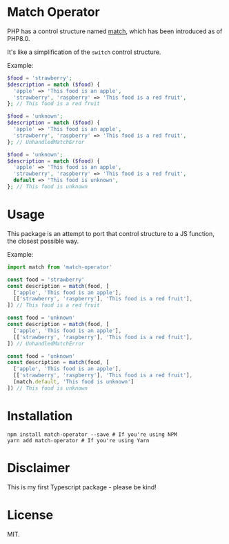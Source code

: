 # Match Operator

PHP has a control structure named [match](https://www.php.net/manual/en/control-structures.match.php), 
which has been introduced as of PHP8.0.

It's like a simplification of the `switch` control structure.

Example:

```php
$food = 'strawberry';
$description = match ($food) {
  'apple' => 'This food is an apple',
  'strawberry', 'raspberry' => 'This food is a red fruit',
}; // This food is a red fruit

$food = 'unknown';
$description = match ($food) {
  'apple' => 'This food is an apple',
  'strawberry', 'raspberry' => 'This food is a red fruit',
}; // UnhandledMatchError

$food = 'unknown';
$description = match ($food) {
  'apple' => 'This food is an apple',
  'strawberry', 'raspberry' => 'This food is a red fruit',
  default => 'This food is unknown',
}; // This food is unknown
```

# Usage

This package is an attempt to port that control structure to a JS function, the closest possible way.

Example:
```js
import match from 'match-operator'

const food = 'strawberry'
const description = match(food, [
  ['apple', 'This food is an apple'],
  [['strawberry', 'raspberry'], 'This food is a red fruit'],
]) // This food is a red fruit

const food = 'unknown'
const description = match(food, [
  ['apple', 'This food is an apple'],
  [['strawberry', 'raspberry'], 'This food is a red fruit'],
]) // UnhandledMatchError

const food = 'unknown'
const description = match(food, [
  ['apple', 'This food is an apple'],
  [['strawberry', 'raspberry'], 'This food is a red fruit'],
  [match.default, 'This food is unknown']
]) // This food is unknown
```

# Installation

```
npm install match-operator --save # If you're using NPM
yarn add match-operator # If you're using Yarn
```

# Disclaimer

This is my first Typescript package - please be kind!

# License

MIT.
